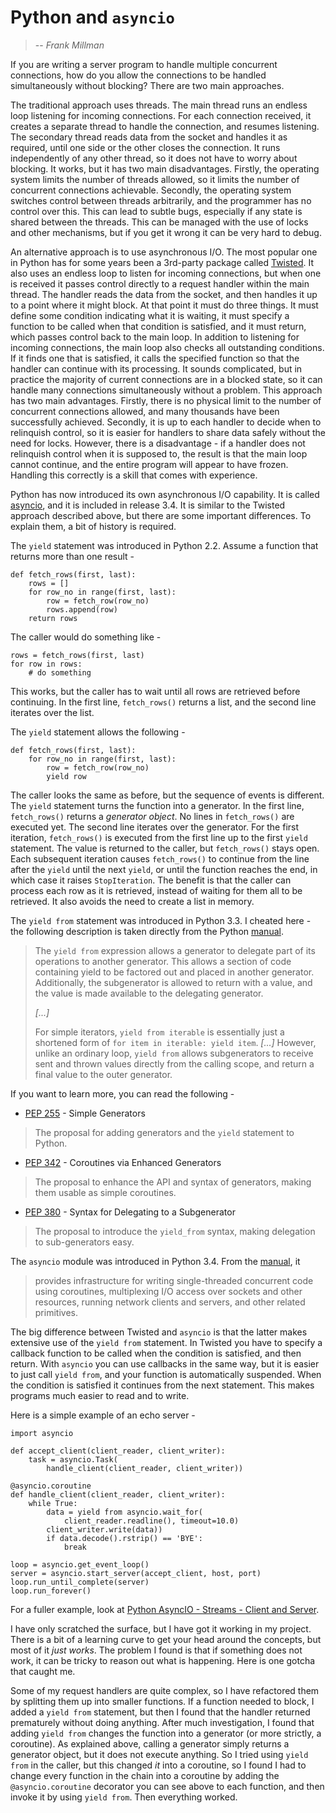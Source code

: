 Python and `asyncio`
====================

> -- <cite>Frank Millman</cite>

If you are writing a server program to handle multiple concurrent connections,
how do you allow the connections to be handled simultaneously without blocking?
There are two main approaches.

The traditional approach uses threads. The main thread runs an endless loop
listening for incoming connections. For each connection received, it creates a
separate thread to handle the connection, and resumes listening. The secondary
thread reads data from the socket and handles it as required, until one side or
the other closes the connection. It runs independently of any other thread, so
it does not have to worry about blocking. It works, but it has two main
disadvantages. Firstly, the operating system limits the number of threads
allowed, so it limits the number of concurrent connections achievable.
Secondly, the operating system switches control between threads arbitrarily,
and the programmer has no control over this. This can lead to subtle bugs,
especially if any state is shared between the threads. This can be managed with
the use of locks and other mechanisms, but if you get it wrong it can be very
hard to debug.

An alternative approach is to use asynchronous I/O. The most popular one in
Python has for some years been a 3rd-party package called
[Twisted](https://twistedmatrix.com/). It also uses an endless loop to listen
for incoming connections, but when one is received it passes control directly
to a request handler within the main thread. The handler reads the data from
the socket, and then handles it up to a point where it might block. At that
point it must do three things. It must define some condition indicating what it
is waiting, it must specify a function to be called when that condition is
satisfied, and it must return, which passes control back to the main loop. In
addition to listening for incoming connections, the main loop also checks all
outstanding conditions. If it finds one that is satisfied, it calls the
specified function so that the handler can continue with its processing. It
sounds complicated, but in practice the majority of current connections are in
a blocked state, so it can handle many connections simultaneously without a
problem. This approach has two main advantages. Firstly, there is no physical
limit to the number of concurrent connections allowed, and many thousands have
been successfully achieved.  Secondly, it is up to each handler to decide when
to relinquish control, so it is easier for handlers to share data safely
without the need for locks.  However, there is a disadvantage - if a handler
does not relinquish control when it is supposed to, the result is that the main
loop cannot continue, and the entire program will appear to have frozen.
Handling this correctly is a skill that comes with experience.


Python has now introduced its own asynchronous I/O capability. It is called
[asyncio](https://docs.python.org/3.4/library/asyncio.html), and it is included
in release 3.4. It is similar to the Twisted approach described above, but
there are some important differences. To explain them, a bit of history is
required.


The `yield` statement was introduced in Python 2.2. Assume a function that
returns more than one result -

    def fetch_rows(first, last):
        rows = []
        for row_no in range(first, last):
            row = fetch_row(row_no)
            rows.append(row)
        return rows

The caller would do something like -

    rows = fetch_rows(first, last)
    for row in rows:
        # do something

This works, but the caller has to wait until all rows are retrieved before
continuing. In the first line, `fetch_rows()` returns a list, and the second
line iterates over the list.

The `yield` statement allows the following -

    def fetch_rows(first, last):
        for row_no in range(first, last):
            row = fetch_row(row_no)
            yield row

The caller looks the same as before, but the sequence of events is different.
The `yield` statement turns the function into a generator. In the first line,
`fetch_rows()` returns a *generator object*. No lines in `fetch_rows()` are
executed yet. The second line iterates over the generator. For the first
iteration, `fetch_rows()` is executed from the first line up to the first
`yield` statement. The value is returned to the caller, but `fetch_rows()`
stays open.  Each subsequent iteration causes `fetch_rows()` to continue from
the line after the `yield` until the next `yield`, or until the function
reaches the end, in which case it raises `StopIteration`. The benefit is that
the caller can process each row as it is retrieved, instead of waiting for them
all to be retrieved.  It also avoids the need to create a list in memory.

The `yield from` statement was introduced in Python 3.3. I cheated here - the
following description is taken directly from the Python
[manual](https://docs.python.org/3/whatsnew/3.3.html#pep-380).

> The `yield from` expression allows a generator to delegate part of its
> operations to another generator. This allows a section of code containing yield
> to be factored out and placed in another generator. Additionally, the
> subgenerator is allowed to return with a value, and the value is made available
> to the delegating generator.
>
> *[...]*
>
> For simple iterators, `yield from iterable` is essentially just a shortened
> form of `for item in iterable: yield item`. *[...]* However, unlike an
> ordinary loop, `yield from` allows subgenerators to receive sent and thrown
> values directly from the calling scope, and return a final value to the outer
> generator.

If you want to learn more, you can read the following -

* [PEP 255](http://legacy.python.org/dev/peps/pep-0255/) - Simple Generators
> The proposal for adding generators and the `yield` statement to Python.

* [PEP 342](http://legacy.python.org/dev/peps/pep-0342/) - Coroutines via
  Enhanced Generators
> The proposal to enhance the API and syntax of generators, making them usable
> as simple coroutines.

* [PEP 380](http://legacy.python.org/dev/peps/pep-0380/) - Syntax for
  Delegating to a Subgenerator
> The proposal to introduce the `yield_from` syntax, making delegation to
> sub-generators easy.


The `asyncio` module was introduced in Python 3.4. From the
[manual](https://docs.python.org/3.4/library/asyncio.html), it 
> provides infrastructure for writing single-threaded concurrent code using
> coroutines, multiplexing I/O access over sockets and other resources, running
> network clients and servers, and other related primitives.

The big difference between Twisted and `asyncio` is that the latter makes
extensive use of the `yield from` statement. In Twisted you have to specify a
callback function to be called when the condition is satisfied, and then
return. With `asyncio` you can use callbacks in the same way, but it is easier
to just call `yield from`, and your function is automatically suspended. When
the condition is satisfied it continues from the next statement. This makes
programs much easier to read and to write.

Here is a simple example of an echo server -

    import asyncio

    def accept_client(client_reader, client_writer):
        task = asyncio.Task(
            handle_client(client_reader, client_writer))

    @asyncio.coroutine
    def handle_client(client_reader, client_writer):
        while True:
            data = yield from asyncio.wait_for(
                client_reader.readline(), timeout=10.0)
            client_writer.write(data))
            if data.decode().rstrip() == 'BYE':
                break

    loop = asyncio.get_event_loop()
    server = asyncio.start_server(accept_client, host, port)
    loop.run_until_complete(server)
    loop.run_forever()

For a fuller example, look at [Python AsyncIO - Streams - Client and
Server](http://davebehnke.com/python-asyncio-streams-client-server.html).

I have only scratched the surface, but I have got it working in my project.
There is a bit of a learning curve to get your head around the concepts, but
most of it *just works*. The problem I found is that if something does not
work, it can be tricky to reason out what is happening. Here is one gotcha that
caught me.

Some of my request handlers are quite complex, so I have refactored them by
splitting them up into smaller functions. If a function needed to block, I
added a `yield from` statement, but then I found that the handler returned
prematurely without doing anything. After much investigation, I found that
adding `yield from` changes the function into a generator (or more strictly, a
coroutine). As explained above, calling a generator simply returns a generator
object, but it does not execute anything. So I tried using `yield from` in the
caller, but this changed *it* into a coroutine, so I found I had to change
every function in the chain into a coroutine by adding the `@asyncio.coroutine`
decorator you can see above to each function, and then invoke it by using
`yield from`. Then everything worked.
